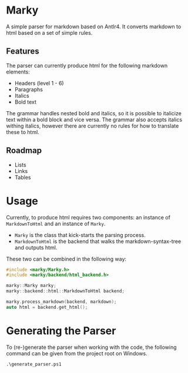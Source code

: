 # Marky

A simple parser for markdown based on Antlr4. It converts markdown to html based on a set of simple rules.

## Features

The parser can currently produce html for the following markdown elements:

- Headers (level 1 - 6)
- Paragraphs
- Italics
- Bold text

The grammar handles nested bold and italics, so it is possible to italicize text within a bold block and vice versa. The grammar also accepts italics withing italics, however there are currently no rules for how to translate these to html.  

## Roadmap

- Lists
- Links
- Tables

# Usage

Currently, to produce html requires two components: an instance of ```MarkdownToHtml``` and an instance of ```Marky```.

- ```Marky``` is the class that kick-starts the parsing process.
- ```MarkdownToHtml``` is the backend that walks the markdown-syntax-tree and outputs html.

These two can be combined in the following way:

```cpp
#include <marky/Marky.h>
#include <marky/backend/html_backend.h>

marky::Marky marky;
marky::backend::html::MarkdownToHtml backend;

marky.process_markdown(backend, markdown);
auto html = backend.get_html();
```

# Generating the Parser

To (re-)generate the parser when working with the code, the following command can be given from the project root on Windows. 

```ps
.\generate_parser.ps1
```